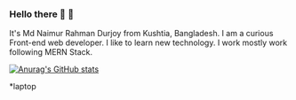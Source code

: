### Hello there 👋 :clap:
It's Md Naimur Rahman Durjoy from Kushtia, Bangladesh. I am a curious Front-end web developer. I like to learn new technology. I work mostly work following MERN Stack.  

[![Anurag's GitHub stats](https://github-readme-stats.vercel.app/api?username=durjoybd14)](https://github.com/anuraghazra/github-readme-stats)

*laptop
<!--
**durjoybd14/durjoybd14** is a ✨ _special_ ✨ repository because its `README.md` (this file) appears on your GitHub profile.

Here are some ideas to get you started:

- 🔭 I’m currently working on ...
- 🌱 I’m currently learning ...
- 👯 I’m looking to collaborate on ...
- 🤔 I’m looking for help with ...
- 💬 Ask me about ...
- 📫 How to reach me: ...
- 😄 Pronouns: ...
- ⚡ Fun fact: ...
-->
